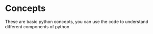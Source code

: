 # Concepts
 These are basic python concepts, you can use the code to understand different components of python. 
